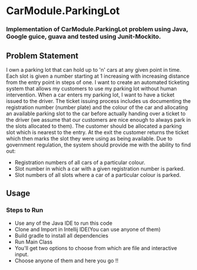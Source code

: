 # CarModule.ParkingLot

### Implementation of CarModule.ParkingLot problem using Java, Google guice, guava and tested using Junit-Mockito.

## Problem Statement
I own a parking lot that can hold up to &#39;n&#39; cars at any given point in time. Each slot is
given a number starting at 1 increasing with increasing distance from the entry point
in steps of one. I want to create an automated ticketing system that allows my
customers to use my parking lot without human intervention.
When a car enters my parking lot, I want to have a ticket issued to the driver. The
ticket issuing process includes us documenting the registration number (number
plate) and the colour of the car and allocating an available parking slot to the car
before actually handing over a ticket to the driver (we assume that our customers are
nice enough to always park in the slots allocated to them). The customer should be
allocated a parking slot which is nearest to the entry. At the exit the customer returns
the ticket which then marks the slot they were using as being available.
Due to government regulation, the system should provide me with the ability to find
out:
- Registration numbers of all cars of a particular colour.
- Slot number in which a car with a given registration number is parked.
- Slot numbers of all slots where a car of a particular colour is parked.

## Usage
 ### Steps to Run
* Use any of the Java IDE to run this code
* Clone and Import in Intellij IDE(You can use anyone of them)
* Build gradle to install all dependencies
* Run Main Class
* You'll get two options to choose from which are file and interactive input.
* Choose anyone of them and here you go !!
